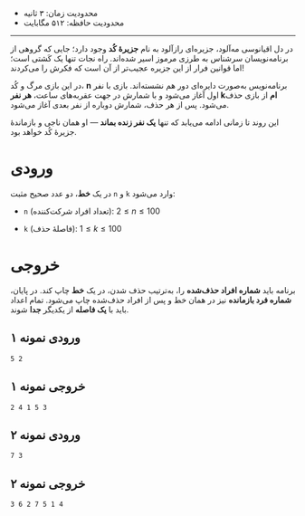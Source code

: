 + محدودیت زمان: ۳ ثانیه
+ محدودیت حافظه: ۵۱۲ مگابایت

---

در دل اقیانوسی مه‌آلود، جزیره‌ای رازآلود به نام **جزیرۀ کُد** وجود دارد؛ جایی که گروهی از برنامه‌نویسان سرشناس به‌ طرزی مرموز اسیر شده‌اند. راه نجات تنها یک کَشتی است؛ اما قوانین فرار از این جزیره عجیب‌تر از آن است که فکرش را می‌کردند!

در این بازی مرگ و کُد، **n** برنامه‌نویس به‌صورت دایره‌ای دور هم نشسته‌اند. بازی با نفر اول آغاز می‌شود و با شمارش در جهت عقربه‌های ساعت، **هر نفر kام** از بازی حذف می‌شود. پس از هر حذف، شمارش دوباره از نفر بعدی آغاز می‌شود.

این روند تا زمانی ادامه می‌یابد که تنها **یک نفر زنده بماند** — او همان ناجی و بازماندۀ جزیرۀ کُد خواهد بود.




# ورودی
در یک **خط**، دو عدد صحیح مثبت `n` و `k` وارد می‌شود:

+ `n` (تعداد افراد شرکت‌کننده): $2 \leq n \leq 100$

+ `k` (فاصلۀ حذف): $1 \leq k \leq 100$
# خروجی
برنامه باید **شماره افراد حذف‌شده** را، به‌ترتیب حذف شدن، در یک **خط** چاپ کند.
در پایان، **شماره فرد بازمانده** نیز در همان خط و پس از افراد حذف‌شده چاپ می‌شود.
تمام اعداد باید با **یک فاصله** از یکدیگر **جدا** شوند.


## ورودی نمونه ۱
```
5 2
```


## خروجی نمونه ۱
```
2 4 1 5 3
```



## ورودی نمونه ۲
```
7 3
```


## خروجی نمونه ۲
```
3 6 2 7 5 1 4
```
